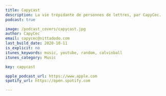 ```yaml
---
title: Capycast
description: La vie trépidante de personnes de lettres, par CapyCec.
podcast: true

image: /podcast_covers/capycast.jpg
author: CapyCec
email: capycec@nittadodo.com
last_build_date: 2020-10-11
is_explicit: no
itunes_keywords: music, youtube, random, calvinball
itunes_category: Music

key: capycast

apple_podcast_url: https://www.apple.com
spotify_url: https://open.spotify.com

---
```


<Podcast/>
